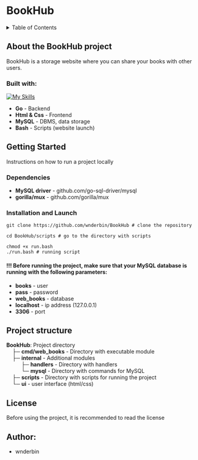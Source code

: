 # BookHub

<details>
  <summary>Table of Contents</summary>
  <ol>
    <li>
      <a href="#about-the-bookhub-project">About the BookHub project</a>
      <ul>
        <li><a href="#built-with">Built With</a></li>
      </ul>
    </li>
    <li>
      <a href="#getting-started">Getting Started</a>
      <ul>
        <li><a href="#dependencies">Dependencies</a></li>
        <li><a href="#installation-and-launch">Installation & Launch</a></li>
      </ul>
    </li>
    <li><a href="#project-structure">Project structure</a></li>
    <li><a href="#license">License</a></li>
    <li><a href="#author">Author</a></li>
  </ol>
</details>

## About the BookHub project

BookHub is a storage website where you can share your books with other users.

### Built with:

[![My Skills](https://skillicons.dev/icons?i=go,html,css,mysql,bash)](https://skillicons.dev)

* **Go** - Backend
* **Html & Css** - Frontend
* **MySQL** - DBMS, data storage
* **Bash** - Scripts (website launch)

## Getting Started

Instructions on how to run a project locally

### Dependencies

* **MySQL driver** - github.com/go-sql-driver/mysql
* **gorilla/mux** - github.com/gorilla/mux

### Installation and Launch

```
git clone https://github.com/wnderbin/BookHub # clone the repository
```

```
cd BookHub/scripts # go to the directory with scripts

chmod +x run.bash
./run.bash # running script
```

#### !!! Before running the project, make sure that your MySQL database is running with the following parameters:
* **books** - user
* **pass** - password
* **web_books** - database
* **localhost** - ip address (127.0.0.1)
* **3306** - port

## Project structure

**BookHub**: Project directory \
&nbsp; &nbsp; ├─ **cmd/web_books** - Directory with executable module\
&nbsp; &nbsp; ├─ **internal** - Additional modules\
&nbsp; &nbsp; &nbsp; &nbsp; &nbsp; ├─ **handlers** - Directory with handlers\
&nbsp; &nbsp; &nbsp; &nbsp; &nbsp; └─ **mysql** - Directory with commands for MySQL\
&nbsp; &nbsp; ├─ **scripts** - Directory with scripts for running the project\
&nbsp; &nbsp; └─  **ui** - user interface (html/css)

## License
Before using the project, it is recommended to read the license

## Author:
* wnderbin
